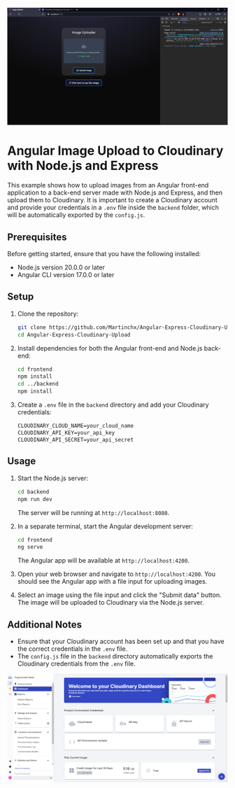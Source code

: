 ![Preview](images/usage-preview.png)

# Angular Image Upload to Cloudinary with Node.js and Express

This example shows how to upload images from an Angular front-end application to a back-end server made with Node.js and Express, and then upload them to Cloudinary. It is important to create a Cloudinary account and provide your credentials in a `.env` file inside the `backend` folder, which will be automatically exported by the `config.js`.

## Prerequisites

Before getting started, ensure that you have the following installed:

- Node.js version 20.0.0 or later
- Angular CLI version 17.0.0 or later

## Setup

1. Clone the repository:

   ```bash
   git clone https://github.com/Martinchx/Angular-Express-Cloudinary-Upload.git
   cd Angular-Express-Cloudinary-Upload
   ```

2. Install dependencies for both the Angular front-end and Node.js back-end:

   ```bash
   cd frontend
   npm install
   cd ../backend
   npm install
   ```

3. Create a `.env` file in the `backend` directory and add your Cloudinary credentials:

   ```env
   CLOUDINARY_CLOUD_NAME=your_cloud_name
   CLOUDINARY_API_KEY=your_api_key
   CLOUDINARY_API_SECRET=your_api_secret
   ```

## Usage

1. Start the Node.js server:

   ```bash
   cd backend
   npm run dev
   ```

   The server will be running at `http://localhost:8080`.

2. In a separate terminal, start the Angular development server:

   ```bash
   cd frontend
   ng serve
   ```

   The Angular app will be available at `http://localhost:4200`.

3. Open your web browser and navigate to `http://localhost:4200`. You should see the Angular app with a file input for uploading images.

4. Select an image using the file input and click the "Submit data" button. The image will be uploaded to Cloudinary via the Node.js server.

## Additional Notes

- Ensure that your Cloudinary account has been set up and that you have the correct credentials in the `.env` file.
- The `config.js` file in the `backend` directory automatically exports the Cloudinary credentials from the `.env` file.

![Cloudinary-Credentials](images/cloudinary-credentials.png)
